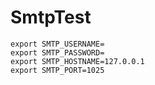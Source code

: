 # SmtpTest

```shell
export SMTP_USERNAME=
export SMTP_PASSWORD=
export SMTP_HOSTNAME=127.0.0.1
export SMTP_PORT=1025
```
